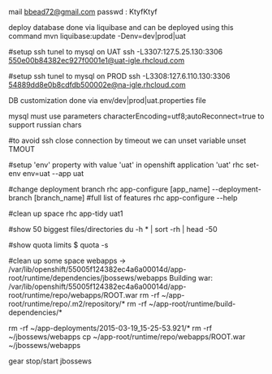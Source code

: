 mail bbead72@gmail.com
passwd : KtyfKtyf

deploy database done via liquibase and can be deployed using this command
mvn liquibase:update -Denv=dev|prod|uat

#setup ssh tunel to mysql on UAT
ssh -L3307:127.5.25.130:3306  550e00b84382ec927f0001e1@uat-igle.rhcloud.com

#setup ssh tunel to mysql on PROD
ssh -L3308:127.6.110.130:3306  54889dd8e0b8cdfdb500002e@na-igle.rhcloud.com

DB customization done via env/dev|prod|uat.properties file

mysql must use parameters
characterEncoding=utf8;autoReconnect=true
to support russian chars

#to avoid ssh close connection by timeout we can unset variable
unset TMOUT

#setup 'env' property with value 'uat' in openshift application 'uat'
rhc set-env env=uat --app uat

#change deployment branch
rhc app-configure [app_name] --deployment-branch [branch_name]
#full list of features
rhc app-configure --help


#clean up space
rhc app-tidy uat1

#show 50 biggest files/directories
du -h * | sort -rh | head -50

#show quota limits
$ quota -s

#clean up some space
webapps -> /var/lib/openshift/55005f124382ec4a6a00014d/app-root/runtime/dependencies/jbossews/webapps
Building war: /var/lib/openshift/55005f124382ec4a6a00014d/app-root/runtime/repo/webapps/ROOT.war
rm -rf ~/app-root/runtime/repo/.m2/repository/*
rm -rf ~/app-root/runtime/build-dependencies/*

rm -rf ~/app-deployments/2015-03-19_15-25-53.921/*
rm -rf ~/jbossews/webapps
cp ~/app-root/runtime/repo/webapps/ROOT.war ~/jbossews/webapps

gear stop/start jbossews

